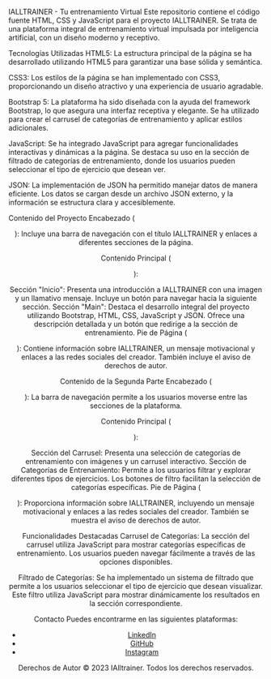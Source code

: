 IALLTRAINER - Tu entrenamiento Virtual
Este repositorio contiene el código fuente HTML, CSS y JavaScript para el proyecto IALLTRAINER. Se trata de una plataforma integral de entrenamiento virtual impulsada por inteligencia artificial, con un diseño moderno y receptivo.

Tecnologías Utilizadas
HTML5: La estructura principal de la página se ha desarrollado utilizando HTML5 para garantizar una base sólida y semántica.

CSS3: Los estilos de la página se han implementado con CSS3, proporcionando un diseño atractivo y una experiencia de usuario agradable.

Bootstrap 5: La plataforma ha sido diseñada con la ayuda del framework Bootstrap, lo que asegura una interfaz receptiva y elegante. Se ha utilizado para crear el carrusel de categorías de entrenamiento y aplicar estilos adicionales.

JavaScript: Se ha integrado JavaScript para agregar funcionalidades interactivas y dinámicas a la página. Se destaca su uso en la sección de filtrado de categorías de entrenamiento, donde los usuarios pueden seleccionar el tipo de ejercicio que desean ver.

JSON: La implementación de JSON ha permitido manejar datos de manera eficiente. Los datos se cargan desde un archivo JSON externo, y la información se estructura clara y accesiblemente.

Contenido del Proyecto
Encabezado (<header>): Incluye una barra de navegación con el título IALLTRAINER y enlaces a diferentes secciones de la página.

Contenido Principal (<main>):

Sección "Inicio": Presenta una introducción a IALLTRAINER con una imagen y un llamativo mensaje. Incluye un botón para navegar hacia la siguiente sección.
Sección "Main": Destaca el desarrollo integral del proyecto utilizando Bootstrap, HTML, CSS, JavaScript y JSON. Ofrece una descripción detallada y un botón que redirige a la sección de entrenamiento.
Pie de Página (<footer>): Contiene información sobre IALLTRAINER, un mensaje motivacional y enlaces a las redes sociales del creador. También incluye el aviso de derechos de autor.


Contenido de la Segunda Parte
Encabezado (<header>): La barra de navegación permite a los usuarios moverse entre las secciones de la plataforma.

Contenido Principal (<main>):

Sección del Carrusel: Presenta una selección de categorías de entrenamiento con imágenes y un carrusel interactivo.
Sección de Categorías de Entrenamiento: Permite a los usuarios filtrar y explorar diferentes tipos de ejercicios. Los botones de filtro facilitan la selección de categorías específicas.
Pie de Página (<footer>): Proporciona información sobre IALLTRAINER, incluyendo un mensaje motivacional y enlaces a las redes sociales del creador. También se muestra el aviso de derechos de autor.

Funcionalidades Destacadas
Carrusel de Categorías: La sección del carrusel utiliza JavaScript para mostrar categorías específicas de entrenamiento. Los usuarios pueden navegar fácilmente a través de las opciones disponibles.

Filtrado de Categorías: Se ha implementado un sistema de filtrado que permite a los usuarios seleccionar el tipo de ejercicio que desean visualizar. Este filtro utiliza JavaScript para mostrar dinámicamente los resultados en la sección correspondiente.

Contacto
Puedes encontrarme en las siguientes plataformas:

- [LinkedIn](https://www.linkedin.com/in/tu-usuario/)
- [GitHub](https://github.com/tu-usuario/)
- [Instagram](https://www.instagram.com/tu-usuario/)

 Derechos de Autor
© 2023 IAlltrainer. Todos los derechos reservados.
